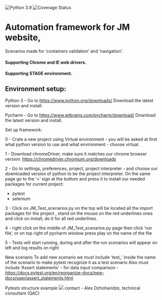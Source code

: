 ![Python 3.9](https://img.shields.io/badge/python-3.9-blue.svg)
![Coverage Status](https://s3.amazonaws.com/assets.coveralls.io/badges/coveralls_100.svg)

# Automation framework for JM website, 
Scenarios made for ‘containers validation’ and ‘navigation’. 

#### Supporting Chrome and IE web drivers.
#### Supporting STAGE environment.

## Environment setup:

Python 3 - Go to https://www.python.org/downloads/    Download the latest version and install.

Pycharm - Go to https://www.jetbrains.com/pycharm/download/ Download the latest version and install.


Set up framework:

0 - Crate a new project using Virtual environment - you will be asked at first what python version to use and what environment - choose virtual.

1 - Download chromeDriver, make sure it matches our chrome browser version: https://chromedriver.chromium.org/downloads

2 - Go to settings, preferences, project, project interpreter - and choose our downloaded version of python to be the project interpreter. 
On the same page go to the ‘+’ sign at the bottom and press it to install our needed packages for current project:
- pytest 
- selenium 

3 - Click on JM_Test_scenarios.py on the top will be located all the import packages for the project , stand on the mouse on the red underlines ones and click on install, do it for all red underlines.

4 - right click on the middle of JM_Test_scenarios.py page then click ‘run file’, or on top right of pycharm window press play on the name of the file

5 - Tests will start running, during and after the run scenarios will appear on left and log results on right

New scenario
To add new scenario we must include ‘test_’ inside the name of the scenario to make pytest recognize it as a test scenario
Also must include ‘Assert statements’ - for data input comparison - 
https://docs.pytest.org/en/reorganize-docs/new-docs/user/assert_statements.html

Pytests structure  example 
<img src="https://usaupload.com/cache/plugins/filepreviewer/6554/7a01e47ea9b6ad052e4db31176fc9cd5386325b5bd621414fdd10fe9b87a93cb/1100x800_cropped.jpg">
contact - Alex Dzhoharidze, technical consultant (QAC)

